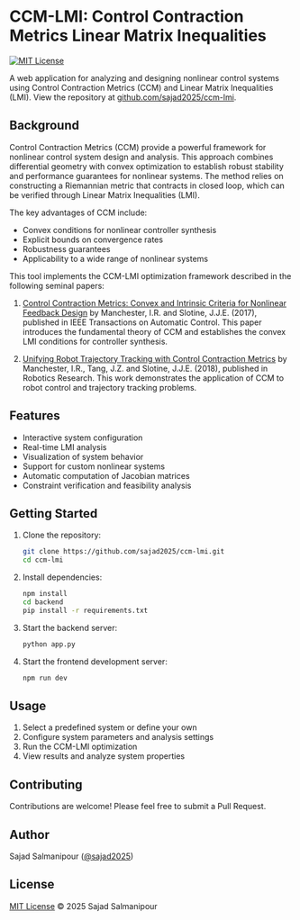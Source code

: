 # CCM-LMI: Control Contraction Metrics Linear Matrix Inequalities

[![MIT License](https://img.shields.io/badge/License-MIT-green.svg)](https://github.com/sajad2025/ccm-lmi/blob/main/LICENSE)

A web application for analyzing and designing nonlinear control systems using Control Contraction Metrics (CCM) and Linear Matrix Inequalities (LMI). View the repository at [github.com/sajad2025/ccm-lmi](https://github.com/sajad2025/ccm-lmi).

## Background

Control Contraction Metrics (CCM) provide a powerful framework for nonlinear control system design and analysis. This approach combines differential geometry with convex optimization to establish robust stability and performance guarantees for nonlinear systems. The method relies on constructing a Riemannian metric that contracts in closed loop, which can be verified through Linear Matrix Inequalities (LMI).

The key advantages of CCM include:
- Convex conditions for nonlinear controller synthesis
- Explicit bounds on convergence rates
- Robustness guarantees
- Applicability to a wide range of nonlinear systems

This tool implements the CCM-LMI optimization framework described in the following seminal papers:

1. [Control Contraction Metrics: Convex and Intrinsic Criteria for Nonlinear Feedback Design](https://arxiv.org/pdf/1503.03144) by Manchester, I.R. and Slotine, J.J.E. (2017), published in IEEE Transactions on Automatic Control. This paper introduces the fundamental theory of CCM and establishes the convex LMI conditions for controller synthesis.

2. [Unifying Robot Trajectory Tracking with Control Contraction Metrics](https://books.google.com/books?hl=en&lr=&id=RRsuDwAAQBAJ&oi=fnd&pg=PA403) by Manchester, I.R., Tang, J.Z. and Slotine, J.J.E. (2018), published in Robotics Research. This work demonstrates the application of CCM to robot control and trajectory tracking problems.

## Features

- Interactive system configuration
- Real-time LMI analysis
- Visualization of system behavior
- Support for custom nonlinear systems
- Automatic computation of Jacobian matrices
- Constraint verification and feasibility analysis

## Getting Started

1. Clone the repository:
   ```bash
   git clone https://github.com/sajad2025/ccm-lmi.git
   cd ccm-lmi
   ```

2. Install dependencies:
   ```bash
   npm install
   cd backend
   pip install -r requirements.txt
   ```

3. Start the backend server:
   ```bash
   python app.py
   ```

4. Start the frontend development server:
   ```bash
   npm run dev
   ```

## Usage

1. Select a predefined system or define your own
2. Configure system parameters and analysis settings
3. Run the CCM-LMI optimization
4. View results and analyze system properties

## Contributing

Contributions are welcome! Please feel free to submit a Pull Request.

## Author

Sajad Salmanipour ([@sajad2025](https://github.com/sajad2025))

## License

[MIT License](https://github.com/sajad2025/ccm-lmi/blob/main/LICENSE) © 2025 Sajad Salmanipour
